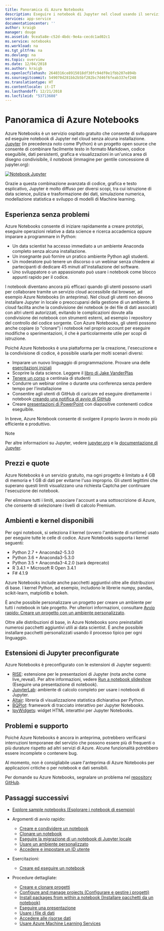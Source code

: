 ```yaml
---
title: Panoramica di Azure Notebooks
description: Eseguire i notebook di Jupyter nel cloud usando il servizio Azure Notebooks gratuito, in cui non è necessaria alcuna installazione o configurazione.
services: app-service
documentationcenter: ''
author: kraigb
manager: douge
ms.assetid: 9cea5a8e-c52d-4bdc-9e4a-cecdc1ad02c1
ms.service: notebooks
ms.workload: na
ms.tgt_pltfrm: na
ms.devlang: na
ms.topic: overview
ms.date: 12/04/2018
ms.author: kraigb
ms.openlocfilehash: 2640316ce8915018df30fc94df0e1fbb207e894b
ms.sourcegitcommit: 549070d281bb2b5bf282bc7d46f6feab337ef248
ms.translationtype: HT
ms.contentlocale: it-IT
ms.lasthandoff: 12/21/2018
ms.locfileid: "53713608"
---
```

# <a name="overview-of-azure-notebooks"></a>Panoramica di Azure Notebooks

Azure Notebooks è un servizio ospitato gratuito che consente di sviluppare ed eseguire notebook di Jupyter nel cloud senza alcuna installazione. [Jupyter](https://jupyter.org/) (in precedenza noto come IPython) è un progetto open source che consente di combinare facilmente testo in formato Markdown, codice eseguibile, dati persistenti, grafica e visualizzazioni in un'unica area di disegno condivisibile, il *notebook* (immagine per gentile concessione di jupyter.org):

[![](https://jupyter.org/assets/jupyterpreview.png "Notebook Jupyter")](https://jupyter.org/assets/jupyterpreview.png#lightbox)

Grazie a questa combinazione avanzata di codice, grafica e testo esplicativo, Jupyter è molto diffuso per diversi scopi, tra cui istruzione di data science, pulizia e trasformazione dei dati, simulazione numerica, modellazione statistica e sviluppo di modelli di Machine learning.

## <a name="hassle-free-experience"></a>Esperienza senza problemi

Azure Notebooks consente di iniziare rapidamente a creare prototipi, eseguire operazioni relative a data science e ricerca accademica oppure imparare a programmare in Python:

- Un data scientist ha accesso immediato a un ambiente Anaconda completo senza alcuna installazione.
- Un insegnante può fornire un pratico ambiente Python agli studenti.
- Un moderatore può tenere un discorso o un webinar senza chiedere ai partecipanti di dedicare 45 minuti all'installazione del software.
- Uno sviluppatore o un appassionato può usare i notebook come blocco appunti rapido per il codice.

I notebook diventano ancora più efficaci quando gli utenti possono usarli per collaborare tramite un servizio cloud accessibile dal browser, ad esempio Azure Notebooks (in anteprima). Nel cloud gli utenti non devono installare Jupyter in locale o preoccuparsi della gestione di un ambiente. Il cloud facilita anche la condivisione dei notebook (e dei file di dati associati) con altri utenti autorizzati, evitando le complicazioni dovute alla condivisione dei notebook con strumenti esterni, ad esempio i repository del controllo del codice sorgente. Con Azure Notebooks, gli utenti possono anche copiare (o "clonare") i notebook nel proprio account per eseguire modifiche o sperimentazioni, il che è particolarmente utile per scopi di istruzione.

Poiché Azure Notebooks è una piattaforma per la creazione, l'esecuzione e la condivisione di codice, è possibile usarla per molti scenari diversi:

- Imparare un nuovo linguaggio di programmazione. Provare una delle [esercitazioni iniziali](https://notebooks.azure.com/Microsoft/projects/samples/html/Introduction%20to%20Python.ipynb)
- Scoprire la data science. Leggere il [libro di Jake VanderPlas](https://notebooks.azure.com/jakevdp/projects/PythonDataScienceHandbook)
- [Tenere un corso](https://notebooks.azure.com/garth-wells/projects/CUED-IA-Computing-Michaelmas) a centinaia di studenti
- Condurre un webinar online o durante una conferenza senza perdere tempo per l'installazione 
- Consentire agli utenti di GitHub di caricare ed eseguire direttamente i notebook [creando una notifica di avvio di GitHub](https://notebooks.azure.com/help/projects/sharing/create-a-github-badge)
- Creare [presentazioni di PowerPoint](https://notebooks.azure.com/help/jupyter-notebooks/slides) con diapositive contenenti codice eseguibile.

In breve, Azure Notebook consente di svolgere il proprio lavoro in modo più efficiente e produttivo.

> [!Note]
> Per altre informazioni su Jupyter, vedere [jupyter.org](https://jupyter.org/) e la [documentazione di Jupyter](https://jupyter-notebook.readthedocs.io/en/latest/).

## <a name="pricing-and-quotas"></a>Prezzi e quote

Azure Notebooks è un servizio gratuito, ma ogni progetto è limitato a 4 GB di memoria e 1 GB di dati per evitarne l'uso improprio. Gli utenti legittimi che superano questi limiti visualizzano una richiesta Captcha per continuare l'esecuzione dei notebook.

Per eliminare tutti i limiti, associare l'account a una sottoscrizione di Azure, che consente di selezionare i livelli di calcolo Premium.

## <a name="available-kernels-and-environments"></a>Ambienti e kernel disponibili

Per ogni notebook, si seleziona il kernel (ovvero l'ambiente di runtime) usato per eseguire tutte le celle di codice. Azure Notebooks supporta i kernel seguenti:

- Python 2.7 + Anaconda2-5.3.0
- Python 3.6 + Anaconda3-5.3.0
- Python 3.5 + Anaconda3-4.2.0 (sarà deprecato)
- R 3.4.1 + Microsoft R Open 3.4.1
- F# 4.1.9

Azure Notebooks include anche pacchetti aggiuntivi oltre alle distribuzioni di base. I kernel Python, ad esempio, includono le librerie numpy, pandas, scikit-learn, matplotlib e bokeh.

È anche possibile personalizzare un progetto per creare un ambiente per tutti i notebook in tale progetto. Per ulteriori informazioni, consultare [Avvio rapido: Creare un progetto con un ambiente personalizzato](quickstart-create-jupyter-notebook-project-environment.md).

Oltre alle distribuzioni di base, in Azure Notebooks sono preinstallati numerosi pacchetti aggiuntivi utili ai data scientist. È anche possibile installare pacchetti personalizzati usando il processo tipico per ogni linguaggio.

## <a name="pre-configured-jupyter-extensions"></a>Estensioni di Jupyter preconfigurate

Azure Notebooks è preconfigurato con le estensioni di Jupyter seguenti:

- [RISE](https://github.com/damianavila/RISE): estensione per le presentazioni di Jupyter (nota anche come live_reveal). Per altre informazioni, vedere [Run a notebook slideshow](present-jupyter-notebooks-slideshow.md) (Eseguire una presentazione di notebook).
- [JupyterLab](https://github.com/jupyterlab/jupyterlab): ambiente di calcolo completo per usare i notebook di Jupyter.
- [Altair](https://github.com/ellisonbg/altair): libreria di visualizzazione statistica dichiarativa per Python.
- [BQPlot](https://github.com/bloomberg/bqplot): framework di tracciato interattivo per Jupyter Notebooks.
- [IpyWidgets](https://github.com/jupyter-widgets/ipywidgets): widget HTML interattivi per Jupyter Notebooks.

## <a name="issues-and-getting-help"></a>Problemi e supporto

Poiché Azure Notebooks è ancora in anteprima, potrebbero verificarsi interruzioni temporanee del servizio che possono essere più di frequenti o più durature rispetto ad altri servizi di Azure. Alcune funzionalità potrebbero essere incomplete o contenere bug.

Al momento, non è consigliabile usare l'anteprima di Azure Notebooks per applicazioni critiche o per notebook e dati sensibili.

Per domande su Azure Notebooks, segnalare un problema nel [repository GitHub](https://github.com/Microsoft/AzureNotebooks/issues).

## <a name="next-steps"></a>Passaggi successivi  

- [Explore sample notebooks (Esplorare i notebook di esempio)](azure-notebooks-samples.md)

- Argomenti di avvio rapido:

  - [Creare e condividere un notebook](quickstart-create-share-jupyter-notebook.md)
  - [Clonare un notebook](quickstart-clone-jupyter-notebook.md)
  - [Eseguire la migrazione di un notebook di Jupyter locale](quickstart-migrate-local-jupyter-notebook.md)
  - [Usare un ambiente personalizzato](quickstart-create-jupyter-notebook-project-environment.md)
  - [Accedere e impostare un ID utente](quickstart-sign-in-azure-notebooks.md)

- Esercitazioni:

  - [Creare ed eseguire un notebook](tutorial-create-run-jupyter-notebook.md  )

- Procedure dettagliate:
  
  - [Creare e clonare progetti](create-clone-jupyter-notebooks.md)
  - [Configure and manage projects (Configurare e gestire i progetti)](configure-manage-azure-notebooks-projects.md)
  - [Install packages from within a notebook (Installare pacchetti da un notebook)](install-packages-jupyter-notebook.md)
  - [Eseguire una presentazione](present-jupyter-notebooks-slideshow.md)
  - [Usare i file di dati](work-with-project-data-files.md)
  - [Accedere alle risorse dati](access-data-resources-jupyter-notebooks.md)
  - [Usare Azure Machine Learning Services](use-machine-learning-services-jupyter-notebooks.md)
